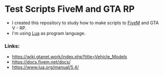 # Test Scripts FiveM and GTA RP

- I created this repository to study how to make scripts to [FiveM](https://fivem.net/) and GTA V - RP.
- I'm using [Lua](https://www.lua.org/home.html) as program language.

### Links:
- https://wiki.gtanet.work/index.php?title=Vehicle_Models
- https://docs.fivem.net/docs/
- https://www.lua.org/manual/5.4/